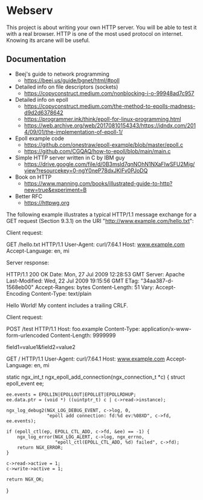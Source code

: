 # Webserv

This project is about writing your own HTTP server. You will be able to test it with a real browser. HTTP is one of the most used protocol on internet. Knowing its arcane will be useful.


## Documentation

- Beej's guide to network programming
    - https://beej.us/guide/bgnet/html/#poll
- Detailed info on file descriptors (sockets)
    - https://copyconstruct.medium.com/nonblocking-i-o-99948ad7c957
- Detailed info on epoll
    - https://copyconstruct.medium.com/the-method-to-epolls-madness-d9d2d6378642
    - https://programmer.ink/think/epoll-for-linux-programming.html
    - https://web.archive.org/web/20170810154343/https://idndx.com/2014/09/01/the-implementation-of-epoll-1/ 
- Epoll example code
    - https://github.com/onestraw/epoll-example/blob/master/epoll.c 
    - https://github.com/CGQAQ/how-to-epoll/blob/main/main.c
- Simple HTTP server written in C by IBM guy
    - https://drive.google.com/file/d/0B3msld7qnNOhN1NXaFIwSFU2Mjg/view?resourcekey=0-ngY0neP78dxJKlFv0PJoDQ
- Book on HTTP
    - https://www.manning.com/books/illustrated-guide-to-http?new=true&experiment=B
- Better RFC
    - https://httpwg.org

The following example illustrates a typical HTTP/1.1 message exchange for a GET request (Section 9.3.1) on the URI "http://www.example.com/hello.txt":

Client request:

GET /hello.txt HTTP/1.1
User-Agent: curl/7.64.1
Host: www.example.com
Accept-Language: en, mi

Server response:

HTTP/1.1 200 OK
Date: Mon, 27 Jul 2009 12:28:53 GMT
Server: Apache
Last-Modified: Wed, 22 Jul 2009 19:15:56 GMT
ETag: "34aa387-d-1568eb00"
Accept-Ranges: bytes
Content-Length: 51
Vary: Accept-Encoding
Content-Type: text/plain

Hello World! My content includes a trailing CRLF.

Client request:

POST /test HTTP/1.1
Host: foo.example
Content-Type: application/x-www-form-urlencoded
Content-Length: 9999999

field1=value1&field2=value2

GET / HTTP/1.1
User-Agent: curl/7.64.1
Host: www.example.com
Accept-Language: en, mi

static ngx_int_t
ngx_epoll_add_connection(ngx_connection_t *c)
{
    struct epoll_event  ee;

    ee.events = EPOLLIN|EPOLLOUT|EPOLLET|EPOLLRDHUP;
    ee.data.ptr = (void *) ((uintptr_t) c | c->read->instance);

    ngx_log_debug2(NGX_LOG_DEBUG_EVENT, c->log, 0,
                   "epoll add connection: fd:%d ev:%08XD", c->fd, ee.events);

    if (epoll_ctl(ep, EPOLL_CTL_ADD, c->fd, &ee) == -1) {
        ngx_log_error(NGX_LOG_ALERT, c->log, ngx_errno,
                      "epoll_ctl(EPOLL_CTL_ADD, %d) failed", c->fd);
        return NGX_ERROR;
    }

    c->read->active = 1;
    c->write->active = 1;

    return NGX_OK;
}